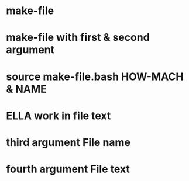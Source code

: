 #  make-file
#  make-file with first & second argument
#  source make-file.bash  HOW-MACH & NAME 
#  ELLA work in file text
#  third   argument File name 
#  fourth  argument File text
